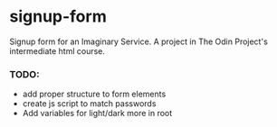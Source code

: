 # signup-form
Signup form for an Imaginary Service. A project in The Odin Project's intermediate html course.



### TODO:
- add proper structure to form elements
- create js script to match passwords
- Add variables for light/dark more in root